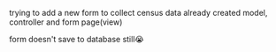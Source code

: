 trying to add a new form to collect census data
already created model, controller and form page(view)


form doesn't save to database still😭
